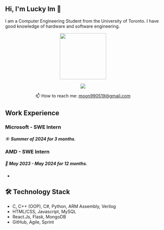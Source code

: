## Hi, I'm Lucky Im 👋

<!--
**luckyim0519/luckyim0519** is a ✨ _special_ ✨ repository because its `README.md` (this file) appears on your GitHub profile.

Here are some ideas to get you started:

- 🔭 I’m currently working on ...
- 🌱 I’m currently learning ...
- 👯 I’m looking to collaborate on ...
- 🤔 I’m looking for help with ...
- 💬 Ask me about ...
- 📫 How to reach me: ...
- 😄 Pronouns: ...
- ⚡ Fun fact: ...
-->

I am a Computer Engineering Student from the University of Toronto. I have good knowledge of hardware and software engineering. 

<p align='center'>
   <a href="https://github.com/luckyim0519/github-readme-stats">
       <img height=150 src="https://github-readme-stats.vercel.app/api/top-langs/?username=luckyim0519&layout=compact"/></a>
</p>

<p align='center'>
  <a href="https://www.linkedin.com/in/luckyim0519/">
       <img src="https://img.shields.io/badge/linkedin-%230077B5.svg?&style=for-the-badge&logo=linkedin&logoColor=white"/>
   </a>
</p>

<p align='center'>
   📫 How to reach me: <a href='mailto:moon990519@gmail.com'>moon990519@gmail.com</a>
</p>

## Work Experience
### Microsoft - SWE Intern 
##### :sunny: Summer of 2024 for 3 months.

### AMD - SWE Intern
##### :seedling: May 2023 - May 2024 for 12 months.
*   
  
## 🛠 Technology Stack
*   C,  C++ (OOP),  C#,  Python,  ARM Assembly,  Verilog
*   HTML/CSS,  Javascript,  MySQL
*   React.Js,  Flask,  MongoDB
*   GitHub, Agile, Sprint



